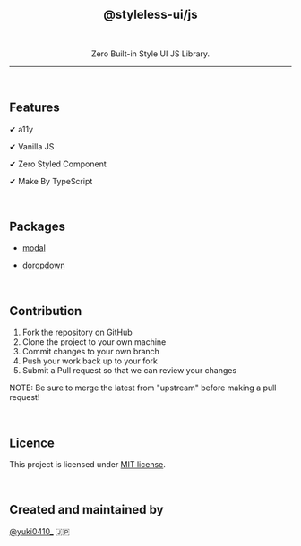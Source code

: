 <h2 align="center">
  @styleless-ui/js
</h2>

&nbsp;

<p align="center">
  Zero Built-in Style UI JS Library.
</p>

---

&nbsp;

## Features

✔ a11y

✔ Vanilla JS

✔ Zero Styled Component

✔ Make By TypeScript

&nbsp;

## Packages

- [modal](./packages/modal/README.md)

- [doropdown](./packages/dropdown/README.md)

&nbsp;

## Contribution

1. Fork the repository on GitHub
1. Clone the project to your own machine
1. Commit changes to your own branch
1. Push your work back up to your fork
1. Submit a Pull request so that we can review your changes

NOTE: Be sure to merge the latest from "upstream" before making a pull request!

&nbsp;

## Licence

This project is licensed under [MIT license](https://opensource.org/licenses/MIT).

&nbsp;

## Created and maintained by

[@yuki0410\_](https://twitter.com/yuki0410_) 🇯🇵
